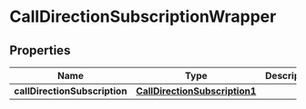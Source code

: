 
# CallDirectionSubscriptionWrapper

## Properties
Name | Type | Description | Notes
------------ | ------------- | ------------- | -------------
**callDirectionSubscription** | [**CallDirectionSubscription1**](CallDirectionSubscription1.md) |  |  [optional]



